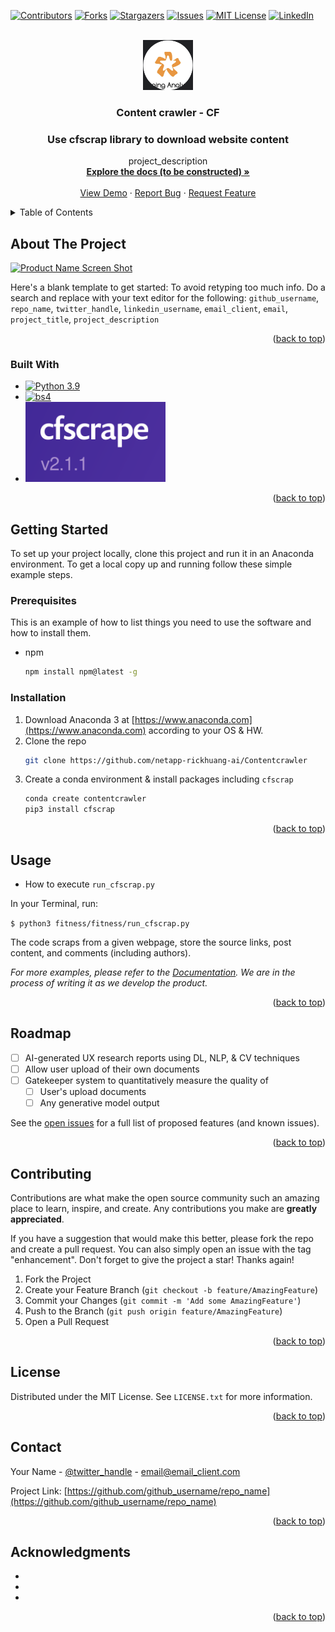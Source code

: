 <!-- Improved compatibility of back to top link: See: https://github.com/othneildrew/Best-README-Template/pull/73 -->
<a name="readme-top"></a>
<!--
*** Thanks for checking out the Best-README-Template. If you have a suggestion
*** that would make this better, please fork the repo and create a pull request
*** or simply open an issue with the tag "enhancement".
*** Don't forget to give the project a star!
*** Thanks again! Now go create something AMAZING! :D
-->



<!-- PROJECT SHIELDS -->
<!--
*** I'm using markdown "reference style" links for readability.
*** Reference links are enclosed in brackets [ ] instead of parentheses ( ).
*** See the bottom of this document for the declaration of the reference variables
*** for contributors-url, forks-url, etc. This is an optional, concise syntax you may use.
*** https://www.markdownguide.org/basic-syntax/#reference-style-links
-->
[![Contributors][contributors-shield]][contributors-url]
[![Forks][forks-shield]][forks-url]
[![Stargazers][stars-shield]][stars-url]
[![Issues][issues-shield]][issues-url]
[![MIT License][license-shield]][license-url]
[![LinkedIn][linkedin-shield]][linkedin-url]



<!-- PROJECT LOGO -->
<br />
<div align="center">
  <a href="https://github.com/netapp-rickhuang-ai/Contentcrawler">
    <img src="images/TA_logo.png" alt="Logo" width="80" height="80">
  </a>

<h3 align="center">Content crawler - CF</h3>

 ### Use cfscrap library to download website content

  <p align="center">
    project_description
    <br />
    <a href="https://github.com/netapp-rickhuang-ai/Contentcrawler"><strong>Explore the docs (to be constructed) »</strong></a>
    <br />
    <br />
    <a href="https://github.com/netapp-rickhuang-ai/Contentcrawler">View Demo</a>
    ·
    <a href="https://github.com/netapp-rickhuang-ai/Contentcrawler/issues">Report Bug</a>
    ·
    <a href="https://github.com/netapp-rickhuang-ai/Contentcrawler/issues">Request Feature</a>
  </p>
</div>



<!-- TABLE OF CONTENTS -->
<details>
  <summary>Table of Contents</summary>
  <ol>
    <li>
      <a href="#about-the-project">About The Project</a>
      <ul>
        <li><a href="#built-with">Built With</a></li>
      </ul>
    </li>
    <li>
      <a href="#getting-started">Getting Started</a>
      <ul>
        <li><a href="#prerequisites">Prerequisites</a></li>
        <li><a href="#installation">Configure Anaconda 3 Environment</a></li>
      </ul>
    </li>
    <li><a href="#usage">Usage</a></li>
    <li><a href="#roadmap">Roadmap</a></li>
    <li><a href="#contributing">Contributing</a></li>
    <li><a href="#license">License</a></li>
    <li><a href="#contact">Contact</a></li>
    <li><a href="#acknowledgments">Acknowledgments</a></li>
  </ol>
</details>



<!-- ABOUT THE PROJECT -->
## About The Project

[![Product Name Screen Shot][product-screenshot]](https://example.com)

Here's a blank template to get started: To avoid retyping too much info. Do a search and replace with your text editor for the following: `github_username`, `repo_name`, `twitter_handle`, `linkedin_username`, `email_client`, `email`, `project_title`, `project_description`

<p align="right">(<a href="#readme-top">back to top</a>)</p>



### Built With

* [![Python 3.9][Python3]][Python3-url]
* [![bs4][BeautifulSoup]][Soup-url]
* [![cfscrap][Cfscrap]][Cfscrap-url]

<p align="right">(<a href="#readme-top">back to top</a>)</p>



<!-- GETTING STARTED -->
## Getting Started

To set up your project locally, clone this project and run it in an Anaconda environment.
To get a local copy up and running follow these simple example steps.

### Prerequisites

This is an example of how to list things you need to use the software and how to install them.
* npm
  ```sh
  npm install npm@latest -g
  ```

### Installation

1. Download Anaconda 3 at [https://www.anaconda.com](https://www.anaconda.com) according to your OS & HW.
2. Clone the repo
   ```sh
   git clone https://github.com/netapp-rickhuang-ai/Contentcrawler
   ```
3. Create a conda environment & install packages including `cfscrap`
   ```sh
   conda create contentcrawler
   pip3 install cfscrap
   ```
   
<p align="right">(<a href="#readme-top">back to top</a>)</p>



<!-- USAGE EXAMPLES -->
## Usage

- How to execute `run_cfscrap.py`

In your Terminal, run:

`$ python3 fitness/fitness/run_cfscrap.py`

The code scraps from a given webpage, store the source links, post content, and comments (including authors).  

_For more examples, please refer to the [Documentation](https://example.com). We are in the process of writing it as we develop the product._

<p align="right">(<a href="#readme-top">back to top</a>)</p>



<!-- ROADMAP -->
## Roadmap

- [ ] AI-generated UX research reports using DL, NLP, & CV techniques
- [ ] Allow user upload of their own documents 
- [ ] Gatekeeper system to quantitatively measure the quality of 
    - [ ] User's upload documents
    - [ ] Any generative model output

See the [open issues](https://github.com/netapp-rickhuang-ai/Contentcrawler/issues) for a full list of proposed features (and known issues).

<p align="right">(<a href="#readme-top">back to top</a>)</p>



<!-- CONTRIBUTING -->
## Contributing

Contributions are what make the open source community such an amazing place to learn, inspire, and create. Any contributions you make are **greatly appreciated**.

If you have a suggestion that would make this better, please fork the repo and create a pull request. You can also simply open an issue with the tag "enhancement".
Don't forget to give the project a star! Thanks again!

1. Fork the Project
2. Create your Feature Branch (`git checkout -b feature/AmazingFeature`)
3. Commit your Changes (`git commit -m 'Add some AmazingFeature'`)
4. Push to the Branch (`git push origin feature/AmazingFeature`)
5. Open a Pull Request

<p align="right">(<a href="#readme-top">back to top</a>)</p>



<!-- LICENSE -->
## License

Distributed under the MIT License. See `LICENSE.txt` for more information.

<p align="right">(<a href="#readme-top">back to top</a>)</p>



<!-- CONTACT -->
## Contact

Your Name - [@twitter_handle](https://twitter.com/twitter_handle) - email@email_client.com

Project Link: [https://github.com/github_username/repo_name](https://github.com/github_username/repo_name)

<p align="right">(<a href="#readme-top">back to top</a>)</p>



<!-- ACKNOWLEDGMENTS -->
## Acknowledgments

* []()
* []()
* []()

<p align="right">(<a href="#readme-top">back to top</a>)</p>



<!-- MARKDOWN LINKS & IMAGES -->
<!-- https://www.markdownguide.org/basic-syntax/#reference-style-links -->
[contributors-shield]: https://img.shields.io/github/contributors/netapp-rickhuang-ai/Contentcrawler.svg?style=for-the-badge
[contributors-url]: https://github.com/tappinganalytics/Contentcrawler/graphs/contributors
[forks-shield]: https://img.shields.io/github/forks/tappinganalytics/Contentcrawler.svg?style=for-the-badge
[forks-url]: https://github.com/tappinganalytics/Contentcrawler/network/members
[stars-shield]: https://img.shields.io/github/stars/tappinganalytics/Contentcrawler.svg?style=for-the-badge
[stars-url]: https://github.com/tappinganalytics/Contentcrawler/stargazers
[issues-shield]: https://img.shields.io/github/issues/tappinganalytics/Contentcrawler.svg?style=for-the-badge
[issues-url]: https://github.com/tappinganalytics/Contentcrawler/issues
[license-shield]: https://img.shields.io/github/license/tappinganalytics/Contentcrawler.svg?style=for-the-badge
[license-url]: https://github.com/tappinganalytics/Contentcrawler/blob/master/LICENSE.txt
[linkedin-shield]: https://img.shields.io/badge/-LinkedIn-black.svg?style=for-the-badge&logo=linkedin&colorB=555
[linkedin-url]: https://www.linkedin.com/in/rick-huang-ai/
[product-screenshot]: images/screenshot.png
[BeautifulSoup]: https://sixfeetup.com/blog/an-introduction-to-beautifulsoup/@@images/27e8bf2a-5469-407e-b84d-5cf53b1b0bb6.png
[Soup-url]: https://beautiful-soup-4.readthedocs.io/en/latest/
[Python3]: https://www.python.org/static/img/python-logo@2x.png
[Python3-url]: https://www.python.org/
[Cfscrap]: images/cfscrape_logo.png
[Cfscrap-url]: https://pypi.org/project/cfscrape/
[Vue.js]: https://img.shields.io/badge/Vue.js-35495E?style=for-the-badge&logo=vuedotjs&logoColor=4FC08D
[Vue-url]: https://vuejs.org/
[Angular.io]: https://img.shields.io/badge/Angular-DD0031?style=for-the-badge&logo=angular&logoColor=white
[Angular-url]: https://angular.io/
[Svelte.dev]: https://img.shields.io/badge/Svelte-4A4A55?style=for-the-badge&logo=svelte&logoColor=FF3E00
[Svelte-url]: https://svelte.dev/
[Laravel.com]: https://img.shields.io/badge/Laravel-FF2D20?style=for-the-badge&logo=laravel&logoColor=white
[Laravel-url]: https://laravel.com
[Bootstrap.com]: https://img.shields.io/badge/Bootstrap-563D7C?style=for-the-badge&logo=bootstrap&logoColor=white
[Bootstrap-url]: https://getbootstrap.com
[JQuery.com]: https://img.shields.io/badge/jQuery-0769AD?style=for-the-badge&logo=jquery&logoColor=white
[JQuery-url]: https://jquery.com 
